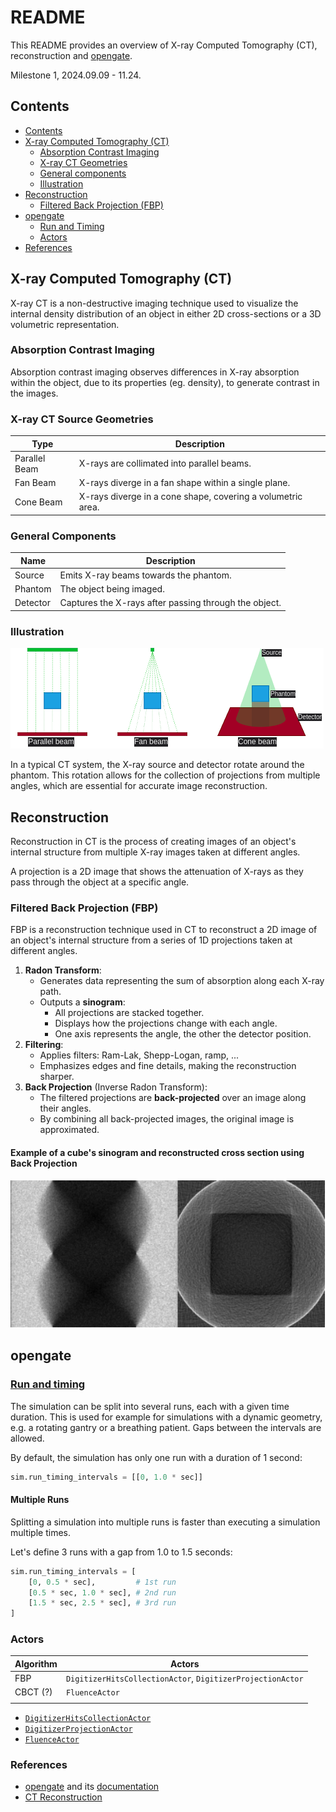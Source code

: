 # README

This README provides an overview of X-ray Computed Tomography (CT), reconstruction and [opengate](https://github.com/OpenGATE/opengate).

Milestone 1, 2024.09.09 - 11.24.

## Contents

- [Contents](#contents)
- [X-ray Computed Tomography (CT)](#x-ray-computed-tomography-ct)
    - [Absorption Contrast Imaging](#absorption-contrast-imaging)
    - [X-ray CT Geometries](#x-ray-ct-geometries)
    - [General components](#general-components)
    - [Illustration](#illustration)
- [Reconstruction](#reconstruction)
    - [Filtered Back Projection (FBP)](#filtered-back-projection-fbp)
- [opengate](#opengate)
    - [Run and Timing](#run-and-timing)
    - [Actors](#actors)
- [References](#references)

## X-ray Computed Tomography (CT)

X-ray CT is a non-destructive imaging technique used to visualize the internal density distribution of an object in either 2D cross-sections or a 3D volumetric representation.

### Absorption Contrast Imaging

Absorption contrast imaging observes differences in X-ray absorption within the object, due to its properties (eg. density), to generate contrast in the images.

### X-ray CT Source Geometries

| Type               | Description                                                 |
|--------------------|-------------------------------------------------------------|
| Parallel Beam      | X-rays are collimated into parallel beams.                  |
| Fan Beam           | X-rays diverge in a fan shape within a single plane.        |
| Cone Beam          | X-rays diverge in a cone shape, covering a volumetric area. |

### General Components

| Name               | Description                                                 |
|--------------------|-------------------------------------------------------------|
| Source             | Emits X-ray beams towards the phantom.                      |
| Phantom            | The object being imaged.                                    |
| Detector           | Captures the X-rays after passing through the object.       |

### Illustration

![X-ray CT Source Geometries](media/x-ray_ct_geometries.png "X-ray CT Source Geometries")

In a typical CT system, the X-ray source and detector rotate around the phantom. This rotation allows for the collection of projections from multiple angles, which are essential for accurate image reconstruction.

## Reconstruction

Reconstruction in CT is the process of creating images of an object's internal structure from multiple X-ray images taken at different angles.

A projection is a 2D image that shows the attenuation of X-rays as they pass through the object at a specific angle.

### Filtered Back Projection (FBP)

FBP is a reconstruction technique used in CT to reconstruct a 2D image of an object's internal structure from a series of 1D projections taken at different angles.

1. **Radon Transform**:
    - Generates data representing the sum of absorption along each X-ray path.
    - Outputs a **sinogram**:
        - All projections are stacked together.
        - Displays how the projections change with each angle.
        - One axis represents the angle, the other the detector position.
2. **Filtering**:
    - Applies filters: Ram-Lak, Shepp-Logan, ramp, ...
    - Emphasizes edges and fine details, making the reconstruction sharper.
3. **Back Projection** (Inverse Radon Transform):
    - The filtered projections are **back-projected** over an image along their angles.  
    - By combining all back-projected images, the original image is approximated.

#### Example of a cube's sinogram and reconstructed cross section using Back Projection

![Cube Sinogram Image](media/sinogram_and_cross-section_reconstruction.png "Cube Sinogram")

## opengate

### [Run and timing](https://opengate-python.readthedocs.io/en/master/user_guide/user_guide_reference_simulation.html#run-and-timing)

The simulation can be split into several runs, each with a given time duration. This is used for example for simulations with a dynamic geometry, e.g. a rotating gantry or a breathing patient. Gaps between the intervals are allowed. 

By default, the simulation has only one run with a duration of 1 second:
```python
sim.run_timing_intervals = [[0, 1.0 * sec]]
```

#### Multiple Runs

Splitting a simulation into multiple runs is faster than executing a simulation multiple times.

Let's define 3 runs with a gap from 1.0 to 1.5 seconds:
```python
sim.run_timing_intervals = [
    [0, 0.5 * sec],         # 1st run
    [0.5 * sec, 1.0 * sec], # 2nd run
    [1.5 * sec, 2.5 * sec], # 3rd run
]
```

### Actors

| Algorithm | Actors                                                         |
|-----------|----------------------------------------------------------------|
| FBP       | `DigitizerHitsCollectionActor`, `DigitizerProjectionActor`     |
| CBCT (?)  | `FluenceActor`                                                 |
|           |                                                                |

- [`DigitizerHitsCollectionActor`](https://opengate-python.readthedocs.io/en/master/user_guide/user_guide_reference_actors.html#digitizerhitscollectionactor)
- [`DigitizerProjectionActor`](https://opengate-python.readthedocs.io/en/master/user_guide/user_guide_reference_actors.html#opengate.actors.digitizers.DigitizerProjectionActor)
- [`FluenceActor`](https://opengate-python.readthedocs.io/en/master/user_guide/user_guide_reference_actors.html#fluenceactor)

### References

- [opengate](https://github.com/OpenGATE/opengate) and its [documentation](https://opengate-python.readthedocs.io/en/master/)
- [CT Reconstruction](https://rigaku.com/products/imaging-ndt/x-ray-ct/learning/blog/how-does-ct-reconstruction-work)
